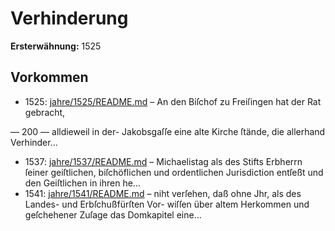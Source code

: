 # Verhinderung

**Ersterwähnung:** 1525

## Vorkommen
- 1525: [jahre/1525/README.md](../jahre/1525/README.md) – An den Biſchof zu Freiſingen hat der Rat gebracht,


— 200 —
alldieweil in der- Jakobsgaſſe eine alte Kirche ſtände, die
allerhand Verhinder...
- 1537: [jahre/1537/README.md](../jahre/1537/README.md) – Michaelistag als des Stifts Erbherrn ſeiner geiſtlichen,
biſchöflichen und ordentlichen Jurisdiction entſeßt und den
Geiſtlichen in ihren he...
- 1541: [jahre/1541/README.md](../jahre/1541/README.md) – niht verſehen, daß
ohne Jhr, als des Landes- und Erbſchußfürſten Vor-
wiſſen über altem Herkommen und geſchehener Zuſage
das Domkapitel eine...
